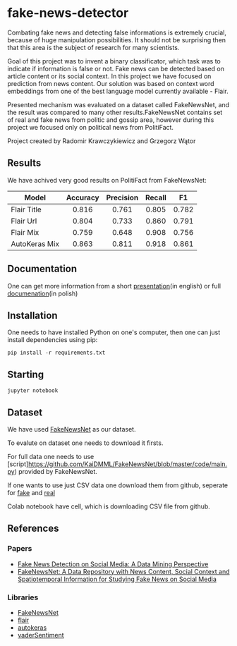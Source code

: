 # fake-news-detector

Combating fake news and detecting false informations is extremely crucial, because of huge
manipulation possibilities. It should not be surprising then that this area is the subject of
research for many scientists.

Goal of this project was to invent a binary classificator, which task was to indicate if
information is false or not. Fake news can be detected based on article content or its social
context. In this project we have focused on prediction from news content. Our solution was
based on context word embeddings from one of the best language model currently available - Flair.

Presented mechanism was evaluated on a dataset called FakeNewsNet, and the result was
compared to many other results.FakeNewsNet contains set of real and fake news from
politic and gossip area, however during this project we focused only on political news from
PolitiFact.

Project created by Radomir Krawczykiewicz and Grzegorz Wątor

## Results

We have achived very good results on PolitiFact from FakeNewsNet:

| Model          | Accuracy | Precision | Recall | F1    |
| -------------- |:--------:|:---------:|:------:| :----:|
| Flair Title    | 0.816    | 0.761     | 0.805  | 0.782 |
| Flair Url      | 0.804    | 0.733     | 0.860  | 0.791 |
| Flair Mix      | 0.759    | 0.648     | 0.908  | 0.756 |
| AutoKeras Mix  | 0.863    | 0.811     | 0.918  | 0.861 |



## Documentation

One can get more information from a short [presentation](Presentation.pdf)(in english) or full [documenation](Dokumentacja.pdf)(in polish)

## Installation

One needs to have installed Python on one's computer, then one can just install dependencies using pip:

```
pip install -r requirements.txt
```

## Starting 

```
jupyter notebook
```

## Dataset

We have used [FakeNewsNet](https://github.com/KaiDMML/FakeNewsNet) as our dataset.

To evalute on dataset one needs to download it firsts.

For full data one needs to use [script]https://github.com/KaiDMML/FakeNewsNet/blob/master/code/main.py) provided by FakeNewsNet.

If one wants to use just CSV data one download them from github, seperate for [fake](https://github.com/KaiDMML/FakeNewsNet/blob/master/dataset/politifact_fake.csv) and [real](https://github.com/KaiDMML/FakeNewsNet/blob/master/dataset/politifact_real.csv)


Colab notebook have cell, which is downloading CSV file from github.

## References

### Papers
* [Fake News Detection on Social Media: A Data Mining Perspective](https://www.kdd.org/exploration_files/19-1-Article2.pdf)
* [FakeNewsNet: A Data Repository with News Content, Social Context and Spatiotemporal Information for Studying Fake News on Social Media](https://arxiv.org/pdf/1809.01286.pdf)

### Libraries

* [FakeNewsNet](https://github.com/KaiDMML/FakeNewsNet)
* [flair](https://github.com/flairNLP/flair)
* [autokeras](https://github.com/keras-team/autokeras)
* [vaderSentiment](https://github.com/cjhutto/vaderSentiment)

